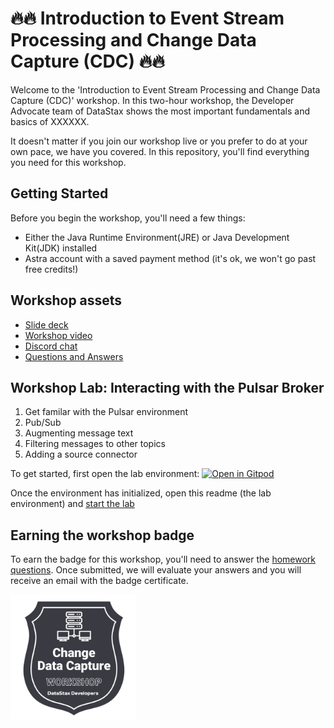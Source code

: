 # 🔥🔥 Introduction to Event Stream Processing and Change Data Capture (CDC) 🔥🔥

Welcome to the 'Introduction to Event Stream Processing and Change Data Capture (CDC)' workshop. In this two-hour workshop, the Developer Advocate team of DataStax shows the most important fundamentals and basics of XXXXXX.

It doesn't matter if you join our workshop live or you prefer to do at your own pace, we have you covered. In this repository, you'll find everything you need for this workshop.

## Getting Started

Before you begin the workshop, you'll need a few things:

- Either the Java Runtime Environment(JRE) or Java Development Kit(JDK) installed
- Astra account with a saved payment method (it's ok, we won't go past free credits!)

## Workshop assets

- [Slide deck](slides/presentation.pdf)
- [Workshop video](https://www.youtube.com/watch?v=5lPKtPap6co)
- [Discord chat](https://dtsx.io/discord)
- [Questions and Answers](https://community.datastax.com/)

## Workshop Lab: Interacting with the Pulsar Broker

  1. Get familar with the Pulsar environment
  1. Pub/Sub
  1. Augmenting message text
  1. Filtering messages to other topics
  1. Adding a source connector

  To get started, first open the lab environment: [![Open in Gitpod](https://gitpod.io/button/open-in-gitpod.svg)](https://gitpod.io/#https://github.com/datastaxdevs/workshop-intro-streaming-and-cdc)

  Once the environment has initialized, open this readme (the lab environment) and [start the lab](./lab1/get-familiar.md)    

## Earning the workshop badge

To earn the badge for this workshop, you'll need to answer the [homework questions](https://forms.gle/BHGNPQXhdLRWbV7C8). Once submitted, we will evaluate your answers and you will receive an email with the badge certificate.

<img src="images/cdc-badge.png" data-canonical-src="images/cdc-badge.png" width="200" height="200" />
